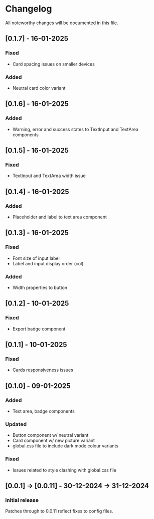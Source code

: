 # Changelog

All noteworthy changes will be documented in this file.

## [0.1.7] - 16-01-2025

### Fixed

- Card spacing issues on smaller devices

### Added

- Neutral card color variant

## [0.1.6] - 16-01-2025

### Added

- Warning, error and success states to TextInput and TextArea components

## [0.1.5] - 16-01-2025

### Fixed

- TextInput and TextArea width issue

## [0.1.4] - 16-01-2025

### Added

- Placeholder and label to text area component

## [0.1.3] - 16-01-2025

### Fixed

- Font size of input label
- Label and input display order (col)

### Added

- Width properties to button

## [0.1.2] - 10-01-2025

### Fixed

- Export badge component

## [0.1.1] - 10-01-2025

### Fixed

- Cards responsiveness issues

## [0.1.0] - 09-01-2025

### Added

- Text area, badge components

### Updated

- Button component w/ neutral variant
- Card component w/ new picture variant
- global.css file to include dark mode colour variants

### Fixed

- Issues related to style clashing with global.css file

## [0.0.1] -> [0.0.11] - 30-12-2024 -> 31-12-2024

### Initial release

Patches through to 0.0.11 reflect fixes to config files.
